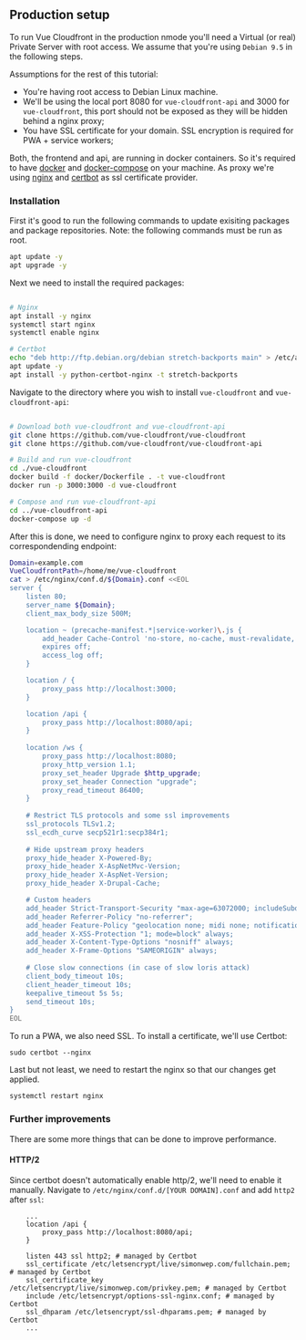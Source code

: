 ## Production setup 
To run Vue Cloudfront in the production nmode you'll need a Virtual (or real) Private Server with root access.
We assume that you're using `Debian 9.5` in the following steps.

Assumptions for the rest of this tutorial:
* You're having root access to Debian Linux machine.
* We'll be using the local port 8080 for `vue-cloudfront-api` and 3000 for `vue-cloudfront`, this port should not be exposed as they will be hidden behind a nginx proxy;
* You have SSL certificate for your domain. SSL encryption is required for PWA + service workers;

Both, the frontend and api, are running in docker containers. So it's required to have [docker](https://www.docker.com/) 
and [docker-compose](https://docs.docker.com/compose/) on your machine. 
As proxy we're using [nginx](https://www.nginx.com/) and [certbot](https://certbot.eff.org/) as ssl certificate provider.
 
### Installation
First it's good to run the following commands to update exisiting packages and package repositories. Note: the following commands must be run as root.
```bash
apt update -y
apt upgrade -y
```

Next we need to install the required packages:
```bash

# Nginx
apt install -y nginx
systemctl start nginx
systemctl enable nginx

# Certbot
echo "deb http://ftp.debian.org/debian stretch-backports main" > /etc/apt/sources.list.d/stretch-backports.list
apt update -y
apt install -y python-certbot-nginx -t stretch-backports
```

Navigate to the directory where you wish to install `vue-cloudfront` and `vue-cloudfront-api`:
```bash

# Download both vue-cloudfront and vue-cloudfront-api
git clone https://github.com/vue-cloudfront/vue-cloudfront
git clone https://github.com/vue-cloudfront/vue-cloudfront-api

# Build and run vue-cloudfront
cd ./vue-cloudfront
docker build -f docker/Dockerfile . -t vue-cloudfront
docker run -p 3000:3000 -d vue-cloudfront

# Compose and run vue-cloudfront-api
cd ../vue-cloudfront-api
docker-compose up -d
```

After this is done, we need to configure nginx to proxy each request to its correspondending endpoint:
```bash
Domain=example.com
VueCloudfrontPath=/home/me/vue-cloudfront
cat > /etc/nginx/conf.d/${Domain}.conf <<EOL
server {
    listen 80;
    server_name ${Domain};
    client_max_body_size 500M;

    location ~ (precache-manifest.*|service-worker)\.js {
        add_header Cache-Control 'no-store, no-cache, must-revalidate, proxy-revalidate, max-age=0';
        expires off;
        access_log off;
    }

    location / {
        proxy_pass http://localhost:3000;
    }

    location /api {
        proxy_pass http://localhost:8080/api;
    }
    
    location /ws {
        proxy_pass http://localhost:8080;
        proxy_http_version 1.1;
        proxy_set_header Upgrade $http_upgrade;
        proxy_set_header Connection "upgrade";
        proxy_read_timeout 86400;
    }
    
    # Restrict TLS protocols and some ssl improvements
    ssl_protocols TLSv1.2;
    ssl_ecdh_curve secp521r1:secp384r1;
    
    # Hide upstream proxy headers
    proxy_hide_header X-Powered-By;
    proxy_hide_header X-AspNetMvc-Version;
    proxy_hide_header X-AspNet-Version;
    proxy_hide_header X-Drupal-Cache;

    # Custom headers
    add_header Strict-Transport-Security "max-age=63072000; includeSubdomains" always;
    add_header Referrer-Policy "no-referrer";
    add_header Feature-Policy "geolocation none; midi none; notifications none; push none; sync-xhr none; microphone none; camera none; magnetometer none; gyroscope none; speaker none; vibrate none; fullscreen self; payment none; usb none;";
    add_header X-XSS-Protection "1; mode=block" always;
    add_header X-Content-Type-Options "nosniff" always;
    add_header X-Frame-Options "SAMEORIGIN" always;
    
    # Close slow connections (in case of slow loris attack)
    client_body_timeout 10s;
    client_header_timeout 10s;
    keepalive_timeout 5s 5s;
    send_timeout 10s;
}
EOL
```

To run a PWA, we also need SSL. To install a certificate, we'll use Certbot:
```
sudo certbot --nginx
```

Last but not least, we need to restart the nginx so that our changes get applied.
```
systemctl restart nginx
```

### Further improvements
There are some more things that can be done to improve performance.

#### HTTP/2
Since certbot doesn't automatically enable http/2, we'll need to enable it manually.
Navigate to `/etc/nginx/conf.d/[YOUR DOMAIN].conf` and add `http2` after `ssl`:
``` 
    ...
    location /api {
        proxy_pass http://localhost:8080/api;
    }

    listen 443 ssl http2; # managed by Certbot
    ssl_certificate /etc/letsencrypt/live/simonwep.com/fullchain.pem; # managed by Certbot
    ssl_certificate_key /etc/letsencrypt/live/simonwep.com/privkey.pem; # managed by Certbot
    include /etc/letsencrypt/options-ssl-nginx.conf; # managed by Certbot
    ssl_dhparam /etc/letsencrypt/ssl-dhparams.pem; # managed by Certbot
    ...
```
